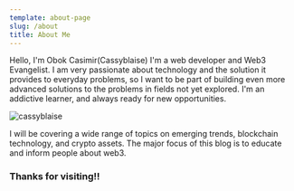 ```yaml
---
template: about-page
slug: /about
title: About Me
---
```

Hello, I'm Obok Casimir(Cassyblaise) I'm a web developer and Web3 Evangelist. I am very passionate about technology and the solution it provides to everyday problems, so I want to be part of building even more advanced solutions to the problems in fields not yet explored. I'm an addictive learner, and always ready for new opportunities. 

![cassyblaise](/assets/cassy2.png "cassyblaise")

I will be covering a wide range of topics on emerging trends, blockchain technology, and crypto assets. The major focus of this blog is to educate and inform people about web3.

### Thanks for visiting!!